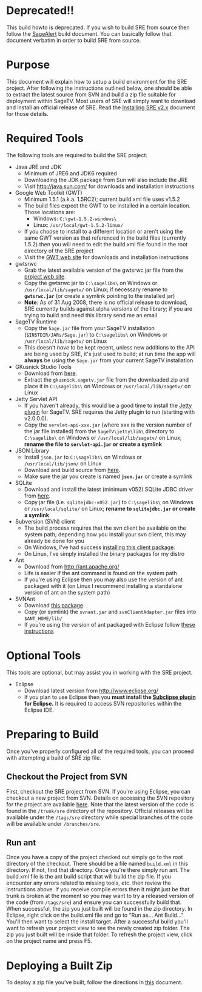 # Deprecated!! #

This build howto is deprecated.  If you wish to build SRE from source then follow the [SageAlert](SageAlertBuildFromSource.md) build document.  You can basically follow that document verbatim in order to build SRE from source.

# Purpose #

This document will explain how to setup a build environment for the SRE project. After following the instructions outlined below, one should be able to extract the latest source from SVN and build a zip file suitable for deployment within SageTV. Most users of SRE will simply want to download and install an official release of SRE. Read the [Installing SRE v2.x](InstallingSRE2.md) document for those details.

# Required Tools #

The following tools are required to build the SRE project:

  * Java JRE and JDK
    * Minimum of JRE6 and JDK6 required
    * Downloading the JDK package from Sun will also include the JRE
    * Visit http://java.sun.com/ for downloads and installation instructions
  * Google Web Toolkit (GWT)
    * Minimum 1.5.1 (a.k.a. 1.5RC2); current build.xml file uses v1.5.2
    * The build files expect the GWT to be installed in a certain location. Those locations are:
      * Windows: `C:\gwt-1.5.2-windows\`
      * Linux: `/usr/local/gwt-1.5.2-linux/`
    * If you choose to install to a different location or aren't using the same GWT version as that referenced in the build files (currently 1.5.2) then you will need to edit the build.xml file found in the root directory of the SRE project
    * Visit the [GWT web site](http://code.google.com/docreader/#p%28google-web-toolkit-doc-1-5%29s%28google-web-toolkit-doc-1-5%29t%28GettingStartedInstall%29) for downloads and installation instructions
  * gwtsrwc
    * Grab the latest available version of the gwtsrwc jar file from the [project web site](http://gwtsrwc.googlecode.com).
    * Copy the gwtsrwc jar to `C:\sagelibs\` on Windows or `/usr/local/lib/sagetv/` on Linux; if necessary rename to **`gwtsrwc.jar`** (or create a symlink pointing to the installed jar)
    * **Note**: As of 31 Aug 2008, there is no official release to download, SRE currently builds against alpha versions of the library; if you are trying to build and need this library send me an email
  * SageTV Runtime
    * Copy the `Sage.jar` file from your SageTV installation (`$INSTDIR/JARs/Sage.jar`) to `C:\sagelibs\` on Windows or `/usr/local/lib/sagetv/` on Linux
    * This doesn't _have_ to be kept recent, unless new additions to the API are being used by SRE, it's just used to build; at run time the app will **always** be using the `Sage.jar` from your current SageTV installation
  * GKusnick Studio Tools
    * Download from [here](http://forums.sagetv.com/forums/downloads.php?do=file&id=128).
    * Extract the `gkusnick.sagetv.jar` file from the downloaded zip and place it in `C:\sagelibs\` on Windows or `/usr/local/lib/sagetv/` on Linux
  * Jetty Servlet API
    * If you haven't already, this would be a good time to install the [Jetty plugin](http://forums.sagetv.com/forums/downloads.php?do=file&id=233) for SageTV. SRE requires the Jetty plugin to run (starting with v2.0.0.0).
    * Copy the `servlet-api-xxx.jar` (where xxx is the version number of the jar file installed) from the `SageTV\jetty\lib\` directory to `C:\sagelibs\` on Windows or `/usr/local/lib/sagetv/` on Linux; **rename the file to `servlet-api.jar` or create a symlink**
  * JSON Library
    * Install `json.jar` to `C:\sagelibs\` on Windows or `/usr/local/lib/json/` on Linux
    * Download and build source from [here](http://www.json.org/java/json.zip).
    * Make sure the jar you create is named **`json.jar`** or create a symlink
  * SQLite
    * Download and install the latest (minimum v052) SQLite JDBC driver from [here](http://files.zentus.com/sqlitejdbc/).
    * Copy jar file (i.e. `sqlitejdbc-v052.jar`) to `C:\sagelibs\` on Windows or `/usr/local/sqlite/` on Linux; **rename to `sqlitejdbc.jar` or create a symlink**
  * Subversion (SVN) client
    * The build process requires that the svn client be available on the system path; depending how you install your svn client, this may already be done for you
    * On Windows, I've had success [installing this client package](http://www.sliksvn.com/en/download).
    * On Linux, I've simply installed the binary packages for my distro
  * Ant
    * Download from http://ant.apache.org/
    * Life is easier if the ant command is found on the system path
    * If you're using Eclipse then you may also use the version of ant packaged with it (on Linux I recommend installing a standalone version of ant on the system path)
  * SVNAnt
    * Download [this package](http://subclipse.tigris.org/files/documents/906/32898/svnant-1.0.0.zip)
    * Copy (or symlink) the `svnant.jar` and `svnClientAdapter.jar` files into `$ANT_HOME/lib/`
    * If you're using the version of ant packaged with Eclipse follow [these instructions](http://code.google.com/p/gwtsrwc/wiki/InstallSvnAntInEclipse)

# Optional Tools #

This tools are optional, but may assist you in working with the SRE project.

  * Eclipse
    * Download latest version from http://www.eclipse.org/
    * If you plan to use Eclipse then you **must install the [Subclipse plugin](http://subclipse.tigris.org/) for Eclipse.** It is required to access SVN repositories within the Eclipse IDE.

# Preparing to Build #

Once you've properly configured all of the required tools, you can proceed with attempting a build of SRE zip file.

## Checkout the Project from SVN ##

First, checkout the SRE project from SVN. If you're using Eclipse, you can checkout a new project from SVN. Details on accessing the SVN repository for the project are available [here](http://code.google.com/p/sagetv-addons/source/checkout). Note that the latest version of the code is found in the `/trunk/sre` directory of the repository. Official releases will be available under the `/tags/sre` directory while special branches of the code will be available under `/branches/sre`.

## Run ant ##

Once you have a copy of the project checked out simply go to the root directory of the checkout. There should be a file named `build.xml` in this directory. If not, find that directory. Once you're there simply run ant. The build.xml file is the ant build script that will build the zip file. If you encounter any errors related to missing tools, etc. then review the instructions above. If you receive compile errors then it might just be that trunk is broken at the moment so you may want to try a released version of the code (from `/tags/sre`) and ensure you can successfully build that. When successful, the zip you just built will be found in the zip directory. In Eclipse, right click on the build.xml file and go to "Run as... Ant Build..." You'll then want to select the install target. After a successful build you'll want to refresh your project view to see the newly created zip folder. The zip you just built will be inside that folder. To refresh the project view, click on the project name and press F5.

# Deploying a Built Zip #

To deploy a zip file you've built, follow the directions in [this](InstallingSRE2.md) document.